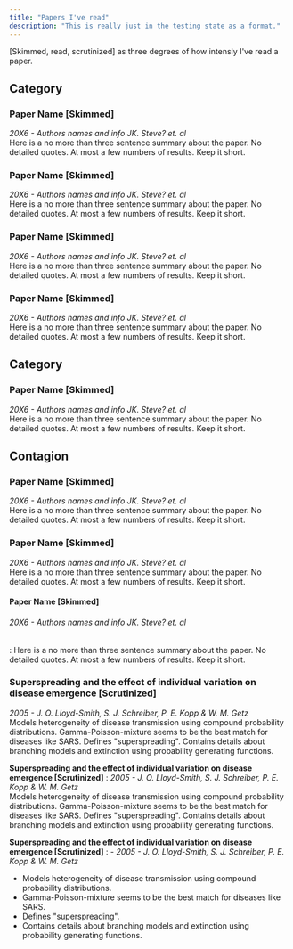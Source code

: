 ```yaml
---
title: "Papers I've read"
description: "This is really just in the testing state as a format."
---
```


[Skimmed, read, scrutinized] as three degrees of how intensly I've read a paper.

## Category


### Paper Name [Skimmed]
*20X6 - Authors names and info JK. Steve? et. al*  
Here is a no more than three sentence summary about the paper. No detailed quotes. At most a few numbers of results. Keep it short.


### Paper Name [Skimmed]
*20X6 - Authors names and info JK. Steve? et. al*  
Here is a no more than three sentence summary about the paper. No detailed quotes. At most a few numbers of results. Keep it short.


### Paper Name [Skimmed]
*20X6 - Authors names and info JK. Steve? et. al*  
Here is a no more than three sentence summary about the paper. No detailed quotes. At most a few numbers of results. Keep it short.


### Paper Name [Skimmed]
*20X6 - Authors names and info JK. Steve? et. al*  
Here is a no more than three sentence summary about the paper. No detailed quotes. At most a few numbers of results. Keep it short.







## Category

### Paper Name [Skimmed]
*20X6 - Authors names and info JK. Steve? et. al*  
Here is a no more than three sentence summary about the paper. No detailed quotes. At most a few numbers of results. Keep it short.










## Contagion

### Paper Name [Skimmed]
*20X6 - Authors names and info JK. Steve? et. al*  
Here is a no more than three sentence summary about the paper. No detailed quotes. At most a few numbers of results. Keep it short.

### Paper Name [Skimmed]
*20X6 - Authors names and info JK. Steve? et. al*  
Here is a no more than three sentence summary about the paper. No detailed quotes. At most a few numbers of results. Keep it short.

#### Paper Name [Skimmed]
###### *20X6 - Authors names and info JK. Steve? et. al*  
: Here is a no more than three sentence summary about the paper. No detailed quotes. At most a few numbers of results. Keep it short.

### Superspreading and the effect of individual variation on disease emergence [Scrutinized]
*2005 - J. O. Lloyd-Smith, S. J. Schreiber, P. E. Kopp & W. M. Getz*  
Models heterogeneity of disease transmission using compound probability distributions. Gamma-Poisson-mixture seems to be the best match for diseases like SARS. Defines "superspreading". Contains details about branching models and extinction using probability generating functions.

**Superspreading and the effect of individual variation on disease emergence [Scrutinized]** 
: *2005 - J. O. Lloyd-Smith, S. J. Schreiber, P. E. Kopp & W. M. Getz*  
Models heterogeneity of disease transmission using compound probability distributions. Gamma-Poisson-mixture seems to be the best match for diseases like SARS. Defines "superspreading". Contains details about branching models and extinction using probability generating functions.

**Superspreading and the effect of individual variation on disease emergence [Scrutinized]** 
: - *2005 - J. O. Lloyd-Smith, S. J. Schreiber, P. E. Kopp & W. M. Getz*  
- Models heterogeneity of disease transmission using compound probability distributions. 
- Gamma-Poisson-mixture seems to be the best match for diseases like SARS.
- Defines "superspreading". 
- Contains details about branching models and extinction using probability generating functions.